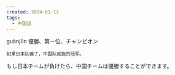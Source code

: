 ```yaml
---
created: 2024-01-13
tags:
  - 中国語
---
```

guànjūn
優勝、第一位、チャンピオン
```zh-cn
如果日本队输了，中国队就能的冠军。
```
もし日本チームが負けたら、中国チームは優勝することができます。

